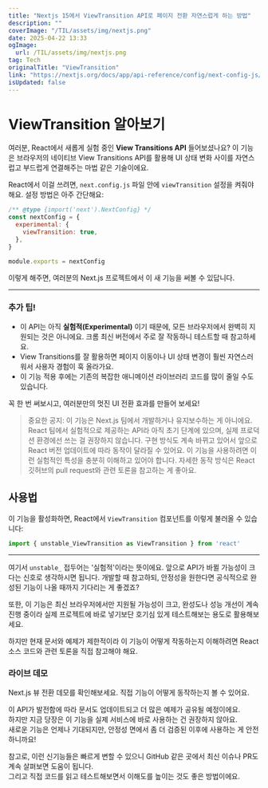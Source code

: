 ```yaml
---
title: "Nextjs 15에서 ViewTransition API로 페이지 전환 자연스럽게 하는 방법"
description: ""
coverImage: "/TIL/assets/img/nextjs.png"
date: 2025-04-22 13:33
ogImage: 
  url: /TIL/assets/img/nextjs.png
tag: Tech
originalTitle: "ViewTransition"
link: "https://nextjs.org/docs/app/api-reference/config/next-config-js/viewTransition"
isUpdated: false
---
```



# ViewTransition 알아보기

여러분, React에서 새롭게 실험 중인 **View Transitions API** 들어보셨나요? 이 기능은 브라우저의 네이티브 View Transitions API를 활용해 UI 상태 변화 사이를 자연스럽고 부드럽게 연결해주는 마법 같은 기술이에요.

React에서 이걸 쓰려면, `next.config.js` 파일 안에 `viewTransition` 설정을 켜줘야 해요. 설정 방법은 아주 간단해요:

```js
/** @type {import('next').NextConfig} */
const nextConfig = {
  experimental: {
    viewTransition: true,
  },
}

module.exports = nextConfig
```

이렇게 해주면, 여러분의 Next.js 프로젝트에서 이 새 기능을 써볼 수 있답니다.

---

### 추가 팁!

- 이 API는 아직 **실험적(Experimental)** 이기 때문에, 모든 브라우저에서 완벽히 지원되는 것은 아니에요. 크롬 최신 버전에서 주로 잘 작동하니 테스트할 때 참고하세요.
- View Transitions를 잘 활용하면 페이지 이동이나 UI 상태 변경이 훨씬 자연스러워서 사용자 경험이 훅 올라가요.
- 이 기능 적용 후에는 기존의 복잡한 애니메이션 라이브러리 코드를 많이 줄일 수도 있습니다.
  
꼭 한 번 써보시고, 여러분만의 멋진 UI 전환 효과를 만들어 보세요!

<!-- TIL 수평 -->
<ins class="adsbygoogle"
     style="display:block"
     data-ad-client="ca-pub-4877378276818686"
     data-ad-slot="1549334788"
     data-ad-format="auto"
     data-full-width-responsive="true"></ins>
<script>
(adsbygoogle = window.adsbygoogle || []).push({});
</script>

> 중요한 공지: 이 기능은 Next.js 팀에서 개발하거나 유지보수하는 게 아니에요. React 팀에서 실험적으로 제공하는 API라 아직 초기 단계에 있으며, 실제 프로덕션 환경에선 쓰는 걸 권장하지 않습니다. 구현 방식도 계속 바뀌고 있어서 앞으로 React 버전 업데이트에 따라 동작이 달라질 수 있어요. 이 기능을 사용하려면 이런 실험적인 특성을 충분히 이해하고 있어야 합니다. 자세한 동작 방식은 React 깃허브의 pull request와 관련 토론을 참고하는 게 좋아요.

## 사용법

이 기능을 활성화하면, React에서 `ViewTransition` 컴포넌트를 이렇게 불러올 수 있습니다:

```js
import { unstable_ViewTransition as ViewTransition } from 'react'
```

---

여기서 `unstable_` 접두어는 '실험적'이라는 뜻이에요. 앞으로 API가 바뀔 가능성이 크다는 신호로 생각하시면 됩니다. 개발할 때 참고하되, 안정성을 원한다면 공식적으로 완성된 기능이 나올 때까지 기다리는 게 좋겠죠?

또한, 이 기능은 최신 브라우저에서만 지원될 가능성이 크고, 완성도나 성능 개선이 계속 진행 중이라 실제 프로젝트에 바로 넣기보단 호기심 있게 테스트해보는 용도로 활용해보세요.

<!-- TIL 수평 -->
<ins class="adsbygoogle"
     style="display:block"
     data-ad-client="ca-pub-4877378276818686"
     data-ad-slot="1549334788"
     data-ad-format="auto"
     data-full-width-responsive="true"></ins>
<script>
(adsbygoogle = window.adsbygoogle || []).push({});
</script>

하지만 현재 문서와 예제가 제한적이라 이 기능이 어떻게 작동하는지 이해하려면 React 소스 코드와 관련 토론을 직접 참고해야 해요.

### 라이브 데모

Next.js 뷰 전환 데모를 확인해보세요.
직접 기능이 어떻게 동작하는지 볼 수 있어요.

이 API가 발전함에 따라 문서도 업데이트되고 더 많은 예제가 공유될 예정이에요.  
하지만 지금 당장은 이 기능을 실제 서비스에 바로 사용하는 건 권장하지 않아요.  
새로운 기능은 언제나 기대되지만, 안정성 면에서 좀 더 검증된 이후에 사용하는 게 안전하니까요!

참고로, 이런 신기능들은 빠르게 변할 수 있으니 GitHub 같은 곳에서 최신 이슈나 PR도 계속 살펴보면 도움이 됩니다.  
그리고 직접 코드를 읽고 테스트해보면서 이해도를 높이는 것도 좋은 방법이에요.